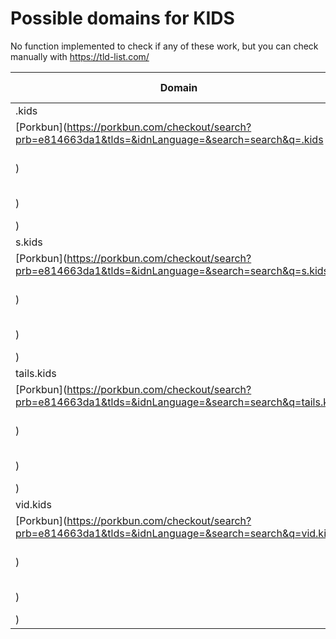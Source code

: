 # Possible domains for KIDS

No function implemented to check if any of these work, but you can check manually with https://tld-list.com/

| Domain | Porkbun | NameCheap | Google Domains |
|---|---|---|---|
| .kids | [Porkbun](https://porkbun.com/checkout/search?prb=e814663da1&tlds=&idnLanguage=&search=search&q=.kids) | [Namecheap](https://www.namecheap.com/domains/registration/results/?domain=.kids) | [Google](https://domains.google.com/registrar/search?searchTerm=.kids) |
| s.kids | [Porkbun](https://porkbun.com/checkout/search?prb=e814663da1&tlds=&idnLanguage=&search=search&q=s.kids) | [Namecheap](https://www.namecheap.com/domains/registration/results/?domain=s.kids) | [Google](https://domains.google.com/registrar/search?searchTerm=s.kids) |
| tails.kids | [Porkbun](https://porkbun.com/checkout/search?prb=e814663da1&tlds=&idnLanguage=&search=search&q=tails.kids) | [Namecheap](https://www.namecheap.com/domains/registration/results/?domain=tails.kids) | [Google](https://domains.google.com/registrar/search?searchTerm=tails.kids) |
| vid.kids | [Porkbun](https://porkbun.com/checkout/search?prb=e814663da1&tlds=&idnLanguage=&search=search&q=vid.kids) | [Namecheap](https://www.namecheap.com/domains/registration/results/?domain=vid.kids) | [Google](https://domains.google.com/registrar/search?searchTerm=vid.kids) |
